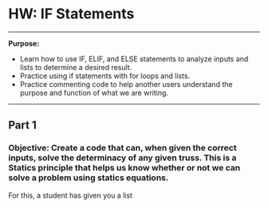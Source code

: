 # HW: IF Statements
---
**Purpose:** 
- Learn how to use IF, ELIF, and ELSE statements to analyze inputs and lists to determine a desired result.
- Practice using if statements with for loops and lists.
- Practice commenting code to help another users understand the purpose and function of what we are writing.

---
## Part 1
### Objective: Create a code that can, when given the correct inputs, solve the determinacy of any given truss. This is a Statics principle that helps us know whether or not we can solve a problem using statics equations.
For this, a student has given you a list
